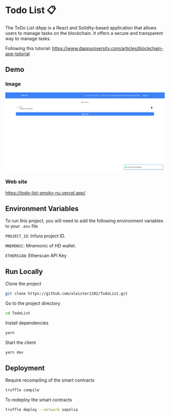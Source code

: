 # Todo List 📋

The ToDo List dApp is a React and Solidity-based application that allows users to manage tasks on the blockchain. It offers a secure and transparent way to manage tasks.

Following this tutorial: https://www.dappuniversity.com/articles/blockchain-app-tutorial

## Demo

### Image

![Alt text](demo.png)

### Web site

https://todo-list-smoky-nu.vercel.app/

## Environment Variables

To run this project, you will need to add the following environment variables to your `.env` file

`PROJECT_ID`: Infura project ID.

`MNEMONIC`: Mnemonic of HD wallet.

`ETHERSCAN`: Etherscan API Key

## Run Locally

Clone the project

```bash
git clone https://github.com/aleister1102/TodoList.git
```

Go to the project directory

```bash
cd TodoList
```

Install dependencies

```bash
yarn
```

Start the client

```bash
yarn dev
```

## Deployment

Require recompiling of the smart contracts

```bash
truffle compile
```

To redeploy the smart contracts

```bash
truffle deploy --network sepolia
```
